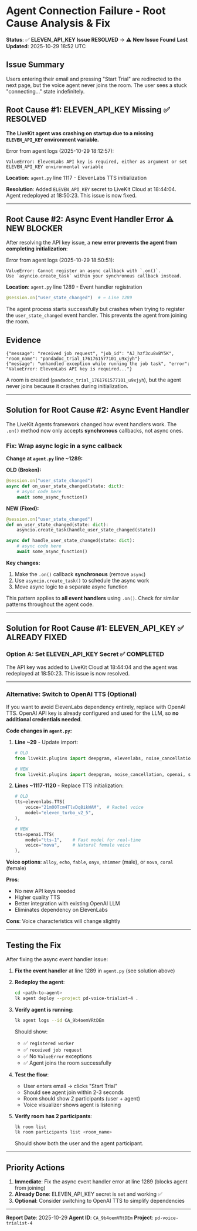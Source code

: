 # Agent Connection Failure - Root Cause Analysis & Fix

**Status**: ✅ **ELEVEN_API_KEY Issue RESOLVED** → ⚠️ **New Issue Found**
**Last Updated**: 2025-10-29 18:52 UTC

## Issue Summary

Users entering their email and pressing "Start Trial" are redirected to the next page, but the voice agent never joins the room. The user sees a stuck "connecting..." state indefinitely.

## Root Cause #1: ELEVEN_API_KEY Missing ✅ RESOLVED

**The LiveKit agent was crashing on startup due to a missing `ELEVEN_API_KEY` environment variable.**

Error from agent logs (2025-10-29 18:12:57):
```
ValueError: ElevenLabs API key is required, either as argument or set ELEVEN_API_KEY environmental variable
```

**Location**: `agent.py` line 1117 - ElevenLabs TTS initialization

**Resolution**: Added `ELEVEN_API_KEY` secret to LiveKit Cloud at 18:44:04. Agent redeployed at 18:50:23. This issue is now fixed.

---

## Root Cause #2: Async Event Handler Error ⚠️ NEW BLOCKER

After resolving the API key issue, a **new error prevents the agent from completing initialization**:

Error from agent logs (2025-10-29 18:50:51):
```
ValueError: Cannot register an async callback with `.on()`.
Use `asyncio.create_task` within your synchronous callback instead.
```

**Location**: `agent.py` line 1289 - Event handler registration

```python
@session.on("user_state_changed")  # ← Line 1289
```

The agent process starts successfully but crashes when trying to register the `user_state_changed` event handler. This prevents the agent from joining the room.

## Evidence

```
{"message": "received job request", "job_id": "AJ_hzf3cu8vBY5K", "room_name": "pandadoc_trial_1761761577101_u9xjyh"}
{"message": "unhandled exception while running the job task", "error": "ValueError: ElevenLabs API key is required..."}
```

A room is created (`pandadoc_trial_1761761577101_u9xjyh`), but the agent never joins because it crashes during initialization.

---

## Solution for Root Cause #2: Async Event Handler

The LiveKit Agents framework changed how event handlers work. The `.on()` method now only accepts **synchronous** callbacks, not async ones.

### **Fix: Wrap async logic in a sync callback**

**Change at `agent.py` line ~1289:**

**OLD (Broken):**
```python
@session.on("user_state_changed")
async def on_user_state_changed(state: dict):
    # async code here
    await some_async_function()
```

**NEW (Fixed):**
```python
@session.on("user_state_changed")
def on_user_state_changed(state: dict):
    asyncio.create_task(handle_user_state_changed(state))

async def handle_user_state_changed(state: dict):
    # async code here
    await some_async_function()
```

**Key changes:**
1. Make the `.on()` callback **synchronous** (remove `async`)
2. Use `asyncio.create_task()` to schedule the async work
3. Move async logic to a separate async function

This pattern applies to **all event handlers** using `.on()`. Check for similar patterns throughout the agent code.

---

## Solution for Root Cause #1: ELEVEN_API_KEY ✅ ALREADY FIXED

### **Option A: Set ELEVEN_API_KEY Secret** ✅ COMPLETED

The API key was added to LiveKit Cloud at 18:44:04 and the agent was redeployed at 18:50:23. This issue is now resolved.

---

### **Alternative: Switch to OpenAI TTS (Optional)**

If you want to avoid ElevenLabs dependency entirely, replace with OpenAI TTS. OpenAI API key is already configured and used for the LLM, so **no additional credentials needed**.

**Code changes in `agent.py`:**

1. **Line ~29** - Update import:
   ```python
   # OLD
   from livekit.plugins import deepgram, elevenlabs, noise_cancellation, openai, silero

   # NEW
   from livekit.plugins import deepgram, noise_cancellation, openai, silero
   ```

2. **Lines ~1117-1120** - Replace TTS initialization:
   ```python
   # OLD
   tts=elevenlabs.TTS(
       voice="21m00Tcm4TlvDq8ikWAM",  # Rachel voice
       model="eleven_turbo_v2_5",
   ),

   # NEW
   tts=openai.TTS(
       model="tts-1",    # Fast model for real-time
       voice="nova",     # Natural female voice
   ),
   ```

**Voice options**: `alloy`, `echo`, `fable`, `onyx`, `shimmer` (male), or `nova`, `coral` (female)

**Pros**:
- No new API keys needed
- Higher quality TTS
- Better integration with existing OpenAI LLM
- Eliminates dependency on ElevenLabs

**Cons**: Voice characteristics will change slightly

---

## Testing the Fix

After fixing the async event handler issue:

1. **Fix the event handler** at line 1289 in `agent.py` (see solution above)

2. **Redeploy the agent**:
   ```bash
   cd <path-to-agent>
   lk agent deploy --project pd-voice-trialist-4 .
   ```

3. **Verify agent is running**:
   ```bash
   lk agent logs --id CA_9b4oemVRtDEm
   ```
   Should show:
   - ✅ `registered worker`
   - ✅ `received job request`
   - ✅ No `ValueError` exceptions
   - ✅ Agent joins the room successfully

4. **Test the flow**:
   - User enters email → clicks "Start Trial"
   - Should see agent join within 2-3 seconds
   - Room should show 2 participants (user + agent)
   - Voice visualizer shows agent is listening

5. **Verify room has 2 participants**:
   ```bash
   lk room list
   lk room participants list <room_name>
   ```
   Should show both the user and the agent participant.

---

## Priority Actions

1. **Immediate**: Fix the async event handler error at line 1289 (blocks agent from joining)
2. **Already Done**: ELEVEN_API_KEY secret is set and working ✅
3. **Optional**: Consider switching to OpenAI TTS to simplify dependencies

---

**Report Date**: 2025-10-29
**Agent ID**: `CA_9b4oemVRtDEm`
**Project**: `pd-voice-trialist-4`
